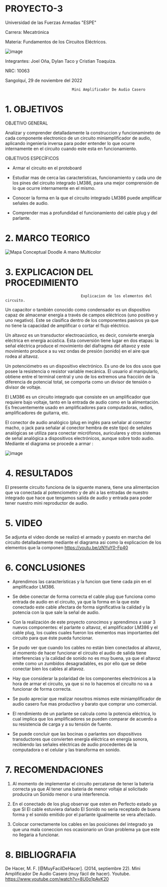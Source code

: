 # PROYECTO-3

Universidad de las Fuerzas Armadas "ESPE"

Carrera: Mecatrónica

Materia: Fundamentos de los Circuitos Eléctricos.

![image](https://user-images.githubusercontent.com/116817673/221704082-86afb8c2-5ed9-4b9f-8746-660d9b8163cb.png)

Integrantes: Joel Oña, Dylan Taco y Cristian Toaquiza.

NRC: 10063

Sangolquí, 29 de noviembre del 2022

                                  Mini Amplificador De Audio Casero
                                  
# 1. OBJETIVOS

OBJETIVO GENERAL

Analizar y comprender detalladamente la construccion y funcionamineto de cada componente electronico de un circuito miniamplificador de audio, aplicando ingeniería inversa para poder entender lo que ocurre internamente en el circuito cuando este esta en funcionamiento.

OBJETIVOS ESPECÍFICOS


-	Armar el circuito en el protoboard

-	Estudiar mas de cerca las caracteristicas, funcionamiento y cada uno de los pines del circuito integrado LM386, para una mejor comprensión de lo que ocurre internamente en el mismo.

-	Conocer la forma en la que el circuito integrado LM386 puede amplificar señales de audio.

-	Comprender mas a profundidad el funcionamiento del cable plug y del parlante.

# 2. MARCO TEORICO

![Mapa Conceptual Doodle A mano Multicolor](https://user-images.githubusercontent.com/116817673/221856718-93af12c6-d3e5-40a9-818c-74d766e4e96a.png)

# 3. EXPLICACION DEL PROCEDIMIENTO

                                      Explicacion de los elementos del circuito.      
                                      
Un capacitor o también conocido como condensador es un dispositivo capaz de almacenar  energía a través de campos eléctricos (uno positivo y uno negativo). Este se clasifica dentro de los componentes pasivos ya que no tiene la capacidad de amplificar o cortar el flujo eléctrico.        

Un altavoz es un transductor electroacústico, es decir, convierte energía eléctrica en energía acústica. Esta conversión tiene lugar en dos etapas: la señal eléctrica produce el movimiento del diafragma del altavoz y este movimiento produce a su vez ondas de presión (sonido) en el aire que rodea al altavoz.
                 
Un potenciómetro es un dispositivo electrónico. Es uno de los dos usos que posee la resistencia o resistor variable mecánica. El usuario al manipularlo, obtiene entre el terminal central y uno de los extremos una fracción de la diferencia de potencial total, se comporta como un divisor de tensión o divisor de voltaje.               

El LM386 es un circuito integrado que consiste en un amplificador que requiere bajo voltaje, tanto en la entrada de audio como en la alimentación. Es frecuentemente usado en amplificadores para computadoras, radios, amplificadores de guitarra, etc.

El conector de audio analógico (plug en inglés para señalar al conector macho, o jack para señalar al conector hembra de este tipo)​ de señales analógicas se utiliza para conectar micrófonos, auriculares y otros sistemas de señal analógica a dispositivos electrónicos, aunque sobre todo audio.
Mediante el diagrama se procede a armar                                      :

![image](https://user-images.githubusercontent.com/116817673/221852168-219e7838-ee49-4b12-92cc-db34a1f56561.png)

# 4. RESULTADOS

El presente circuito funciona de la siguente manera, tiene una alimentacion que va conectada al potenciometro  y de ahi a las entradas de nuestro integrado que hace que tengamos salida de audio y entrada  para poder tener nuestro mini reproductor de audio.
# 5. VIDEO

Se adjunta el video donde se realizó el armado y puesto en marcha del circuito detalladamente mediante el diagrama asi como la explicacion de los elementos que la componen
https://youtu.be/zNYuY0-Fp40

# 6. CONCLUSIONES

-	Aprendimos las características y la funcion que tiene cada pin en el amplificador LM386.

-	Se debe conectar de forma correcta el cable plug que funciona como entrada de audio en el circuito, ya que la forma en la que este conectado este cable afectara de forma significativa la calidad y la potencia con la que sale la señal de audio.

-	Con la realización de este proyecto conocimos y aprendimos a usar 3 nuevos componentes: el parlante o altavoz, el amplificador LM386 y el cable plug, los cuales cuales fueron los elementos mas importantes del circuito para que éste pueda funcionar.

-	Se pudo ver que cuando los cables no están bien conectados al altavoz, al momento de hacer funcionar el circuito el audio de salida tiene interferencias y la calidad de sonido no es muy buena, ya que el altavoz emite como un zumbidos desagradables, es por ello que se debe conectar bien los cables al altavoz.

-	Hay que considerar la polaridad de los componentes electrónicos a la hora de armar el circuito, ya que si no lo hacemos el circuito no va a funcionar de forma correcta.

-	Se pudo apreciar que realizar nosotros mismos este miniamplificador de audio casero fue mas productivo y barato que comprar uno comercial.

- El rendimiento de un parlante se calcula como la potencia eléctrica, lo cual implica que los amplificadores se pueden comparar de acuerdo a su resistencia de carga y a su tensión de fuente.

- Se puede concluir que las bocinas o parlantes son dispositivos transductores que convierten energía eléctrica en energía sonora, recibiendo las señales eléctricas de audio procedentes de la computadora o el celular y las transforma en sonido.

# 7. RECOMENDACIONES

1) Al momento de implementar el circuito percatarse de tener la bateria correcta ya que Al tener una bateria de menor voltaje al solicitado producira un Sonido menor o una interferencia.

2) En el conectado de los plug observar que esten en Perfecto estado ya que SI El cable estuviera dañado El Sonido no seria receptado de buena forma y el sonido emitido por el parlante igualmente se vera afectado.

3) Colocar correctamente los cables en las posiciones del integrado ya que una mala coneccion nos ocasionario un Gran problema ya que este no llegaria a funcionar.

# 8. BIBLIOGRAFIA

De Hacer, M. F. [@MuyFacilDeHacer]. (2014, septiembre 22). Mini Amplificador De Audio Casero (muy fácil de hacer). Youtube. https://www.youtube.com/watch?v=8U0o1pAvK20

